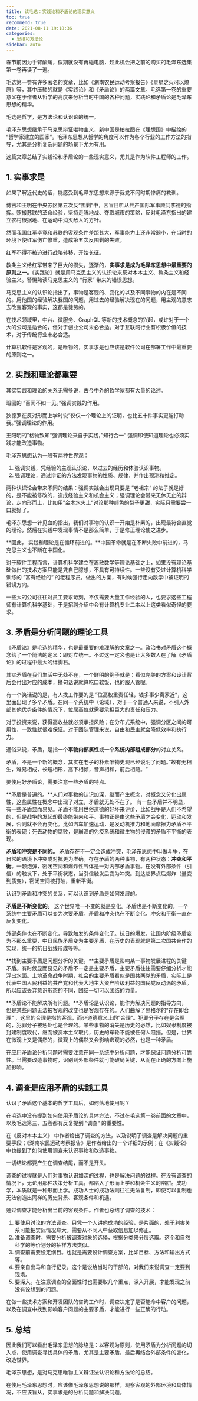 ```yaml
---
title: 读毛选：实践论和矛盾论的现实意义
toc: true
recommend: true
date: 2021-08-11 19:18:36
categories:
  - 思维和方法论
sidebar: auto
---
```


春节前因为手臂酸痛，假期就没有再碰电脑，趁此机会把之前的购买的毛泽东选集第一卷再读了一遍。

毛选第一卷有许多著名的文章，比如《湖南农民运动考察报告》《星星之火可以燎原》等，其中压轴的就是《实践论》和《矛盾论》的两篇文章。毛选第一卷的重要意义在于作者从哲学的高度来分析当时中国的各种问题，实践论和矛盾论是毛泽东思想的精华。

毛选是哲学，是方法论和认识论的统一。

毛泽东思想继承于马克思辩证唯物主义，新中国是柏拉图在《理想国》中描绘的 “哲学家建立的国家”。毛泽东思想从哲学的角度可以作为各个行业的工作方法的指导，尤其是分析复杂问题的场景下尤为有用。

这篇文章总结了实践论和矛盾论的一些现实意义，尤其是作为软件工程师的工作。

## 1. 实事求是

如果了解近代史的话，能感受到毛泽东思想来源于我党不同时期惨痛的教训。

博古和王明在中央苏区第五次反“围剿”中，因盲目听从共产国际军事顾问李德的指挥。照搬苏联的革命经验，坚持走阵地战、夺取城市的策略，反对毛泽东指出的建立农村根据地、在运动中消灭敌人的方针。

然而我国红军毕竟和苏联的客观条件差距甚大，军事能力上还非常弱小，在当时的环境下使红军伤亡惨重，造成第五次反围剿的失败。

红军不得不被迫进行战略转移，开始长征。

教条主义给红军带来了巨大的损失，逐渐的，**实事求是成为毛泽东思想中最重要的原则之一。**《实践论》就是用马克思主义的认识论来反对本本主义、教条主义和经验主义。警惕熟读马克思主义的 “行家” 带来的错误思想。

马克思主义的认识论指出了，事物是客观的、变化的以及不同事物的内在是不同的。用他国的经验解决我国的问题，用过去的经验解决现在的问题，用主观的意志去改变客观的事实，这都是徒劳的。

在技术领域里，中台、微服务、GraphQL 等新的技术概念的兴起，或许对于一个大的公司是适合的，但对于创业公司未必合适。对于互联网行业有积极价值的技术，对于传统行业未必合适。

计算机软件是客观的，是唯物的，实事求是也应该是软件公司在部署工作中最重要的原则之一。

## 2. 实践和理论都重要

其实实践和理论的关系无需多说，古今中外的哲学家都有大量的论述。

班固的 “百闻不如一见。”强调实践的作用。

狄德罗在反对形而上学时说“仅仅一个理论上的证明，也比五十件事实更能打动我。”强调理论的作用。

王阳明的”格物致知“强调理论来自于实践，”知行合一“ 强调即使知道理论也必须实践才能改造事物。

毛泽东思想认为一般有两种世界观：

1. 强调实践，凭经验的主观认识论，以过去的经历和体验认识事物。
2. 强调理论，通过辩证的方法发现事物的性质、规律，并作出预测和推定。

两种认识论会带来不同的结果：强调实践会出现只要是 ”老祖宗“ 的法子就是好的，是不能被修改的，造成经验主义和机会主义；强调理论会带来无休无止的辩论，走向形而上，比如用”金木水火土“讨论那种颜色的梨子更甜，实际只需要尝一口就好了。

毛泽东思想一针见血的指出，我们对事物的认识一开始是朴素的，出现最符合直觉的理论，然后在实践中发现事情不是那么简单，于是修正理论使之进步。

**因此， 实践和理论是在循环前进的。**中国革命就是在不断失败中前进的，马克思主义也不断在中国化。

对于软件工程而言，计算机科学建立在离散数学等理论基础之上，如果没有理论基础做出的技术方案只能是凭自己臆想，不具有可持续性。一些没有受过计算机科学训练的 ”富有经验的“ 的老程序员，做出的方案，有时候强行走向数学中被证明的错误方向。

一些大的公司往往对员工要求苛刻，不仅需要大量工作经验的人，也要求这些工程师有计算机科学基础，于是招聘介绍中会有计算机专业二本以上这类看似奇怪的要求。



## 3. 矛盾是分析问题的理论工具

《矛盾论》是毛选的精华，也是最重要的难理解的文章之一。政治书对矛盾这个概念给了一个简洁的定义：即对立统一。不过这一定义也是让大多数人在了解《矛盾论》的过程中最大的绊脚石。

其实矛盾在我们生活中无处不在，一个鲜明的例子就是：看似完美的方案和设计背后会付出对应的成本，换句话说就算吃口软饭，也的服人管呢。

有一个笑话说的是，有人找工作要的是 ”位高权重责任轻，钱多事少离家近“，这里面出现了多个矛盾。在同一个系统中（论域），对于一个普通人来说，不引入外部其他优势条件的情况下，位居高位就需要承担巨大的责任和压力。

对于投资来说，获得高收益就必须承担风险；在分布式系统中，强调分区之间的可用性，一致性就很难保证。对于团队管理来说，自由和民主就会降低效率和执行力。

通俗来说，矛盾，是指一个**事物内部属性**或一个**系统内部组成部分**的对立关系。

矛盾，不是一个新的概念，其实在老子的朴素唯物史观已经说明了问题。”故有无相生，难易相成，长短相形，高下相倾，音声相和，前后相随。“ 

要使用好矛盾论，需要注意一些矛盾的特点。

**矛盾是普遍的。**人们对事物的认识加深，继而产生概念，对概念又分化出属性，这些属性在概念中出现了对立，矛盾就无处不在了。 有一些矛盾并不明显，有一些矛盾显而易见。矛盾不能用世俗道德的好坏来评价，比如战争是人们不希望的，但是战争的发起却最终能带来和平。事物正是由这些矛盾才会变化，运动和发展，否则就不会再变化。比如汽车加速运动，是发动机推力和地面摩擦力矛盾不平衡的表现；死去动物的腐败，是崩溃的免疫系统和微生物的侵袭的矛盾不平衡的表现。

**矛盾和冲突是不同的。**  矛盾存在不一定会造成冲突，毛泽东思想中叫做斗争，在日常的语境下冲突或对抗更为准确。存在矛盾的两种事物，有两种状态：**冲突和平衡**。一颗炮弹，密闭空间和爆炸性气体是一对内部矛盾事物。在没有外部条件（引信）的触发下，处于平衡状态，当引信触发后变为冲突。到达临界点后爆炸（量变到质变），密闭空间被打破，重新平衡。

认识到矛盾和冲突的关系，可以认识到矛盾是如何发展的。

**矛盾是不断变化的。** 这个世界唯一不变的就是变化。矛盾也是不断变化的，一个系统中主要矛盾可以变为次要矛盾。矛盾和冲突也在不断变化，冲突和平衡一直在反复变化。

外部条件也在不断变化，导致触发的条件变化了。抗日的爆发，让国内阶级矛盾变为不那么重要，中日民族矛盾变为主要矛盾，在历史的表现就是第二次国共合作的实现，统一的抗日战线形成等等。

**找到主要矛盾是问题分析的关键。**主要矛盾是影响某一事物发展进程的关键矛盾。有时候显而易见的矛盾不一定是主要矛盾，主要矛盾往往需要仔细分析才能浮出水面。土地革命战争时期，社会的主要矛盾看似是国共两党的矛盾，实际上是代表中国人民利益的共产党和代表大地主大资产阶级利益的国民党反动派的矛盾。所以应该丢弃意识形态的不同，团结一切可以团结的力量。

**矛盾论不能解决所有问题。**矛盾论是认识论，能作为解决问题的指导方向，但是某些问题无法被客观的改变也是客观存在的。人们曲解了黑格尔的”存在即合理“ ，这里的合理是指的客观，而非道德意义上的”合理“。犯罪分子存在是合理的，犯罪分子被惩处也是合理的。某些事物的消失是历史的必然，比如奴隶制度被封建制度取代，继而被资本主义取代，历史的车轮不能被任何人阻挡。但是，世界在微观上又是偶然的，微观上的偶然又会影响宏观的必然，也是一种矛盾。

在应用矛盾论分析问题时需要注意在同一系统中分析问题，才能保证问题分析可靠性。当需要改造事物时，识别到外部条件就可能破局关键，从而在正确的方向上施加影响。

## 4. 调查是应用矛盾的实践工具

认识了矛盾这个基本的哲学工具后，如何落地使用呢？

在毛选中没有提到如何使用矛盾论的具体方法，不过在毛选第一卷前面的文章中，以及毛选第三、五卷都有反复提到 ”调查“ 的重要性。

在《反对本本主义》 中作者给出了调查的方法，以及说明了调查是解决问题的重要手段；《湖南农民运动考察报告》是作者给出的一个详细的示例；在《实践论》中也提到了如何使用调查来认识事物和改造事物。

一切结论都要产生在调查结尾，而不是开头。

调查的过程就是人们对事物认识加深的过程，也是解决问题的过程。在没有调查的情况下，无论用那种决策分析工具，都陷入了形而上学和机会主义的陷阱。成功学，本质就是一种形而上学。成功人士的成功法则往往无法复制，即使可以复制也无法创造出同样的历史背景、客观条件和机遇。

通过调查才能分析出当前的客观条件。作者也总结了调查的技术：

1. 要使用讨论的方法调查。只凭一个人讲他成功的经验，是片面的，处于利害关系可能把实际情况夸大。需要从不同人中获取信息加以修正。
2. 准备调查时，需要分析被调查对象的选择，根据分类来分层选取。这个和自然科学的等价划分的抽样方法类似。
3. 调查前需要设定纲目。也就是需要设计调查方案，比如目标、方法和输出方式等。
4. 要亲自出马和自行记录。这个是说给当时的干部的，对我们来说调查一定要到现场。
5. 要深入。在注意调查的全面性时也需要取几个重点，深入开展，才能发现之前没有设想到的问题。

在做一些技术方案和开发团队的咨询工作时，调查决定了是否能命中客户的问题，以及在调查中找到影响客户问题的主要矛盾，才能进行一些正确的行动。

## 5. 总结

因此我们可以看出毛泽东思想的脉络是：以客观为原则，使用矛盾为分析问题的切入点，使用调查寻找具体的矛盾，尤其是主要矛盾，最后再结合外部条件的变化，改造世界。

毛泽东思想，是对马克思唯物主义辩证法认识论和方法论的总结。

在使用毛泽东思想时，应该像毛泽东思想说的那样，观察客观的外部环境和具体情况，不应该盲从，实事求是的分析问题和解决问题。
